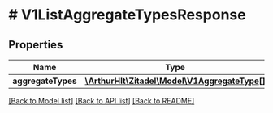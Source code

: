 # # V1ListAggregateTypesResponse

## Properties

Name | Type | Description | Notes
------------ | ------------- | ------------- | -------------
**aggregateTypes** | [**\ArthurHlt\Zitadel\Model\V1AggregateType[]**](V1AggregateType.md) |  | [optional]

[[Back to Model list]](../../README.md#models) [[Back to API list]](../../README.md#endpoints) [[Back to README]](../../README.md)
